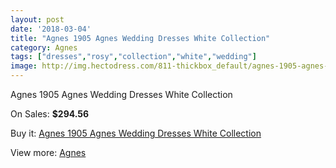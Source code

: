 ```yaml
---
layout: post
date: '2018-03-04'
title: "Agnes 1905 Agnes Wedding Dresses White Collection"
category: Agnes
tags: ["dresses","rosy","collection","white","wedding"]
image: http://img.hectodress.com/811-thickbox_default/agnes-1905-agnes-wedding-dresses-white-collection.jpg
---
```

Agnes 1905 Agnes Wedding Dresses White Collection

On Sales: **$294.56**
<a href="https://www.hectodress.com/agnes/546-agnes-1905-agnes-wedding-dresses-white-collection.html"><amp-img layout="responsive" width="600" height="600" src="//img.hectodress.com/811-thickbox_default/agnes-1905-agnes-wedding-dresses-white-collection.jpg" alt="Agnes 1905 Agnes Wedding Dresses White Collection 0" /></a>
<a href="https://www.hectodress.com/agnes/546-agnes-1905-agnes-wedding-dresses-white-collection.html"><amp-img layout="responsive" width="600" height="600" src="//img.hectodress.com/812-thickbox_default/agnes-1905-agnes-wedding-dresses-white-collection.jpg" alt="Agnes 1905 Agnes Wedding Dresses White Collection 1" /></a>

Buy it: [Agnes 1905 Agnes Wedding Dresses White Collection](https://www.hectodress.com/agnes/546-agnes-1905-agnes-wedding-dresses-white-collection.html "Agnes 1905 Agnes Wedding Dresses White Collection")

View more: [Agnes](https://www.hectodress.com/6-agnes "Agnes")